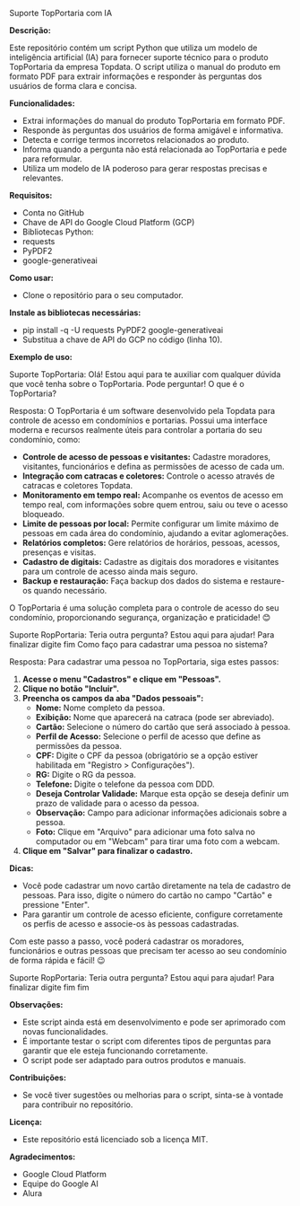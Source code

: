 Suporte TopPortaria com IA

**Descrição:**

Este repositório contém um script Python que utiliza um modelo de inteligência artificial (IA) para fornecer suporte técnico para o produto TopPortaria da empresa Topdata. O script utiliza o manual do produto em formato PDF para extrair informações e responder às perguntas dos usuários de forma clara e concisa.

**Funcionalidades:**
* Extrai informações do manual do produto TopPortaria em formato PDF.
* Responde às perguntas dos usuários de forma amigável e informativa.
* Detecta e corrige termos incorretos relacionados ao produto.
* Informa quando a pergunta não está relacionada ao TopPortaria e pede para reformular.
* Utiliza um modelo de IA poderoso para gerar respostas precisas e relevantes.

**Requisitos:**
* Conta no GitHub
* Chave de API do Google Cloud Platform (GCP)
* Bibliotecas Python:
* requests
* PyPDF2
* google-generativeai

**Como usar:**
* Clone o repositório para o seu computador.

**Instale as bibliotecas necessárias:**
* pip install -q -U requests PyPDF2 google-generativeai
* Substitua a chave de API do GCP no código (linha 10).

**Exemplo de uso:**

Suporte TopPortaria: Olá! Estou aqui para te auxiliar com qualquer dúvida que você tenha sobre o TopPortaria. Pode perguntar!
O que é o TopPortaria?

Resposta: 
 O TopPortaria é um software desenvolvido pela Topdata para controle de acesso em condomínios  e portarias. Possui uma interface moderna e recursos realmente úteis para controlar a portaria do seu condomínio, como:

* **Controle de acesso de pessoas e visitantes:** Cadastre moradores, visitantes, funcionários e defina as permissões de acesso de cada um.
* **Integração com catracas e coletores:** Controle o acesso através de catracas e coletores Topdata.
* **Monitoramento em tempo real:** Acompanhe os eventos de acesso em tempo real, com informações sobre quem entrou, saiu ou teve o acesso bloqueado.
* **Limite de pessoas por local:** Permite configurar um limite máximo de pessoas em cada área do condomínio, ajudando a evitar aglomerações.
* **Relatórios completos:** Gere relatórios de horários, pessoas, acessos, presenças e visitas.
* **Cadastro de digitais:** Cadastre as digitais dos moradores e visitantes para um controle de acesso ainda mais seguro.
* **Backup e restauração:** Faça backup dos dados do sistema e restaure-os quando necessário.

O TopPortaria é uma solução completa para o controle de acesso do seu condomínio, proporcionando segurança, organização e praticidade! 😊 
 
Suporte RopPortaria: Teria outra pergunta? Estou aqui para ajudar! Para finalizar digite fim 
Como faço para cadastrar uma pessoa no sistema?

Resposta: 
 Para cadastrar uma pessoa no TopPortaria, siga estes passos:

1. **Acesse o menu "Cadastros" e clique em "Pessoas".**
2. **Clique no botão "Incluir".**
3. **Preencha os campos da aba "Dados pessoais":**
    * **Nome:** Nome completo da pessoa.
    * **Exibição:** Nome que aparecerá na catraca (pode ser abreviado).
    * **Cartão:** Selecione o número do cartão que será associado à pessoa.
    * **Perfil de Acesso:** Selecione o perfil de acesso que define as permissões da pessoa.
    * **CPF:** Digite o CPF da pessoa (obrigatório se a opção estiver habilitada em "Registro > Configurações").
    * **RG:** Digite o RG da pessoa.
    * **Telefone:** Digite o telefone da pessoa com DDD.
    * **Deseja Controlar Validade:** Marque esta opção se deseja definir um prazo de validade para o acesso da pessoa.
    * **Observação:** Campo para adicionar informações adicionais sobre a pessoa.
    * **Foto:** Clique em "Arquivo" para adicionar uma foto salva no computador ou em "Webcam" para tirar uma foto com a webcam.
4. **Clique em "Salvar" para finalizar o cadastro.**

**Dicas:**

* Você pode cadastrar um novo cartão diretamente na tela de cadastro de pessoas. Para isso, digite o número do cartão no campo "Cartão" e pressione "Enter".
* Para garantir um controle de acesso eficiente, configure corretamente os perfis de acesso e associe-os às pessoas cadastradas.

Com este passo a passo, você poderá cadastrar os moradores, funcionários e outras pessoas que precisam ter acesso ao seu condomínio de forma rápida e fácil! 😉 
 
Suporte RopPortaria: Teria outra pergunta? Estou aqui para ajudar! Para finalizar digite fim 
fim

**Observações:**
* Este script ainda está em desenvolvimento e pode ser aprimorado com novas funcionalidades.
* É importante testar o script com diferentes tipos de perguntas para garantir que ele esteja funcionando corretamente.
* O script pode ser adaptado para outros produtos e manuais.

**Contribuições:**
* Se você tiver sugestões ou melhorias para o script, sinta-se à vontade para contribuir no repositório.

**Licença:**
* Este repositório está licenciado sob a licença MIT.

**Agradecimentos:**
* Google Cloud Platform
* Equipe do Google AI
* Alura
